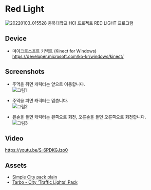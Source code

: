 # Red Light
![20220103_015528](https://user-images.githubusercontent.com/43159295/147883184-46ccc7dd-aa33-442c-a73a-9e408ba13362.png)
충북대학교 HCI 프로젝트 RED LIGHT 프로그램

## Device
- 마이크로소프트 키넥트 (Kinect for Windows)  
https://developer.microsoft.com/ko-kr/windows/kinect/

## Screenshots
- 주먹을 쥐면 캐릭터는 앞으로 이동합니다.  
![그림1](https://user-images.githubusercontent.com/43159295/147883260-f717f4de-93d1-4eb9-bc89-41c096db16e6.gif)

- 주먹을 피면 캐릭터는 멈춥니다.  
![그림2](https://user-images.githubusercontent.com/43159295/147883290-00bc8271-034b-4c4b-ab4a-cc8cb065ea8b.gif)

- 왼손을 들면 캐릭터는 왼쪽으로 회전, 오른손을 들면 오른쪽으로 회전합니다.  
![그림3](https://user-images.githubusercontent.com/43159295/147883301-2aa9ad19-703e-4339-9a56-63f8310aebd7.gif)

## Video
https://youtu.be/S-6PDKGJzo0

## Assets
- [Simple City pack plain](https://assetstore.unity.com/packages/3d/environments/urban/simple-city-pack-plain-100348)  
- [Tarbo - City 'Traffic Lights' Pack](https://assetstore.unity.com/packages/3d/environments/urban/tarbo-city-traffic-lights-pack-free-154053)

